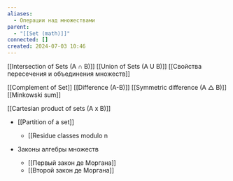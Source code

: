 ```yaml
---
aliases:
  - Операции над множествами
parent:
  - "[[Set (math)]]"
connected: []
created: 2024-07-03 10:46
---
```


[[Intersection of Sets (A ∩ B)]]
[[Union of Sets (A U B)]]
[[Свойства пересечения и объединения множеств]]

[[Complement of Set]]
[[Difference (A-B)]]
[[Symmetric difference (A △ B)]]
[[Minkowski sum]]

[[Cartesian product of sets (A x B)]]
- [[Partition of a set]]
    - [[Residue classes modulo n

- Законы алгебры множеств
    - [[Первый закон де Моргана]]
    - [[Второй закон де Моргана]]